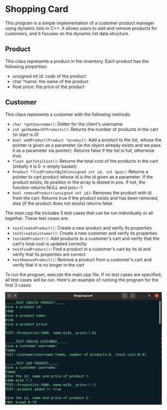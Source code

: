 # Shopping Card


This program is a simple implementation of a customer product manager using dynamic lists in C++. It allows users to add and remove products for customers, and it focuses on the dynamic list data structure.

## Product 

This class represents a product in the inventory. Each product has the following properties:

- unsigned int id: code of the product
- char *name: the name of the product
- float price: the price of the product


## Customer 

This class represents a customer with the following methods:

- `char *getUsername()`: Getter for the client's username
- `int getNumberOfProducts()`: Returns the number of products in the cart (in start is 0)
- `bool addProduct(Product *product)`: Add a product to the list, whose the pointer is given as a parameter (ie the object already exists and we pass it as a parameter via pointer). Returns false if the list is full, otherwise true.
- `float getTotalCost()`: Returns the total cost of the products in the cart (initially it is 0 -> empty basket)
- `Product *findProductById(unsigned int id, int &pos)`: Returns a pointer to cart product whose id is the id given as a parameter. If the product exists, its position in the array is stored in pos. If not, the function returns NULL and pos=-1
- `bool removeProduct(unsigned int id)`: Removes the product with id from the cart. Returns true if the product exists and has been removed, else (if the product does not exists) returns false.

The main.cpp file includes 5 test cases that can be run individually or all together. These test cases are:

- `testCreateProduct()`: Create a new product and verify its properties
- `testCreateCustomer()`: Create a new customer and verify its properties
- `testAddProduct()`: Add products to a customer's cart and verify that the cart's total cost is updated correctly
- `testFindProduct()`: Find a product in a customer's cart by its id and verify that its properties are correct
- `testRemoveProduct()`: Remove a product from a customer's cart and verify that it is no longer in the cart

To run the program, execute the main.cpp file. If no test cases are specified, all test cases will be run. Here's an example of running the program for the first 3 cases:

![test cases](Screenshot%20from%202023-04-17%2023-47-32.png)